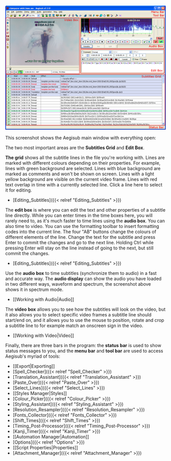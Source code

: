 ![Main-window-overview](/img/3.2/Main-window-overview.png)

This screenshot shows the Aegisub main window with everything open:

The two most important areas are the **Subtitles Grid** and **Edit Box**.

**The grid** shows all the subtitle lines in the file you're working with. Lines are marked with different colours depending on their properties. For example, lines with green background are selected. Lines with blue background are marked as comments and won't be shown on screen. Lines with a light yellow background are visible on the current video frame. Lines with red text overlap in time with a currently selected line. Click a line here to select it for editing.

* [Editing_Subtitles]({{< relref "Editing_Subtitles" >}})

<div></div>

The **edit box** is where you can edit the text and other properties of a subtitle line directly. While you can enter times in the time boxes here, you will rarely need to, as it's much faster to time lines using the **audio box**. You can also time to video. You can use the formatting toolbar to insert formatting codes into the current line. The four "AB" buttons change the colours of different elements of the line. Change the text for the subtitle and press Enter to commit the changes and go to the next line. Holding Ctrl while pressing Enter will stay on the line instead of going to the next, but still commit the changes.

* [Editing_Subtitles]({{< relref "Editing_Subtitles" >}})

<div></div>

Use the **audio box** to time subtitles (synchronize them to audio) in a fast and accurate way.  The **audio display** can show the audio you have loaded in two different ways, waveform and spectrum, the screenshot above shows it in spectrum mode.

* [[Working with Audio|Audio]]

<div></div>

The **video box** allows you to see how the subtitles will look on the video, but it also allows you to select specific video frames a subtitle line should start/end on, and it allows you to use the mouse to position, rotate and crop a subtitle line to for example match an onscreen sign in the video.

* [[Working with Video|Video]]

<div></div>

Finally, there are three bars in the program: the **status bar** is used to show status messages to you, and the **menu bar** and **tool bar** are used to access Aegisub's myriad of tools:

* [[Export|Exporting]]
* [Spell_Checker]({{< relref "Spell_Checker" >}})
* [Translation_Assistant]({{< relref "Translation_Assistant" >}})
* [Paste_Over]({{< relref "Paste_Over" >}})
* [Select_Lines]({{< relref "Select_Lines" >}})
* [[Styles Manager|Styles]]
* [Colour_Picker]({{< relref "Colour_Picker" >}})
* [Styling_Assistant]({{< relref "Styling_Assistant" >}})
* [Resolution_Resampler]({{< relref "Resolution_Resampler" >}})
* [Fonts_Collector]({{< relref "Fonts_Collector" >}})
* [Shift_Times]({{< relref "Shift_Times" >}})
* [Timing_Post-Processor]({{< relref "Timing_Post-Processor" >}})
* [Kanji_Timer]({{< relref "Kanji_Timer" >}})
* [[Automation Manager|Automation]]
* [Options]({{< relref "Options" >}})
* [[Script Properties|Properties]]
* [Attachment_Manager]({{< relref "Attachment_Manager" >}})
<div></div>


